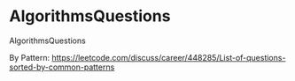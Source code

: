 # AlgorithmsQuestions
AlgorithmsQuestions

By Pattern:
https://leetcode.com/discuss/career/448285/List-of-questions-sorted-by-common-patterns
